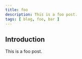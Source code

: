 ```yaml
---
title: foo
description: This is a foo post.
tags: [ blog, foo, bar ]
---
```




## Introduction

This is a foo post.
